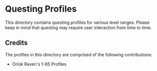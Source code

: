 # Questing Profiles

This directory contains questing profiles for various level ranges. Please keep in mind that questing may require user interaction from time to time.


## Credits

The profiles in this directory are comprised of the following contributions:

* Orlok Raven's 1-65 Profiles

